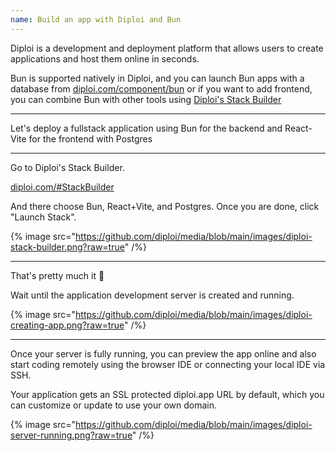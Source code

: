 ```yaml
---
name: Build an app with Diploi and Bun
---
```


Diploi is a development and deployment platform that allows users to create applications and host them online in seconds.

Bun is supported natively in Diploi, and you can launch Bun apps with a database from [diploi.com/component/bun](https://diploi.com/component/bun) or if you want to add frontend, you can combine Bun with other tools using [Diploi's Stack Builder](diploi.com/#StackBuilder)

---

Let's deploy a fullstack application using Bun for the backend and React-Vite for the frontend with Postgres

---

Go to Diploi's Stack Builder.

<a href="https://diploi.com/#StackBuilder" target="_blank">diploi.com/#StackBuilder</a>

And there choose Bun, React+Vite, and Postgres. Once you are done, click "Launch Stack".

{% image src="https://github.com/diploi/media/blob/main/images/diploi-stack-builder.png?raw=true" /%}

---

That's pretty much it 🎉

Wait until the application development server is created and running.

{% image src="https://github.com/diploi/media/blob/main/images/diploi-creating-app.png?raw=true" /%}

---

Once your server is fully running, you can preview the app online and also start coding remotely using the browser IDE or connecting your local IDE via SSH.

Your application gets an SSL protected diploi.app URL by default, which you can customize or update to use your own domain.

{% image src="https://github.com/diploi/media/blob/main/images/diploi-server-running.png?raw=true" /%}
